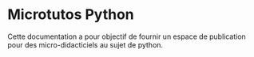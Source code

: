 # Microtutos Python

Cette documentation a pour objectif de fournir un espace de publication pour des micro-didacticiels
au sujet de python.